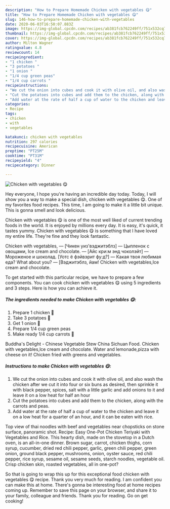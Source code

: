 ```yaml
---
description: "How to Prepare Homemade Chicken with vegetables 😋"
title: "How to Prepare Homemade Chicken with vegetables 😋"
slug: 146-how-to-prepare-homemade-chicken-with-vegetables
date: 2020-06-03T16:50:07.883Z
image: https://img-global.cpcdn.com/recipes/ab381fcb762249ff/751x532cq70/chicken-with-vegetables-😋-recipe-main-photo.jpg
thumbnail: https://img-global.cpcdn.com/recipes/ab381fcb762249ff/751x532cq70/chicken-with-vegetables-😋-recipe-main-photo.jpg
cover: https://img-global.cpcdn.com/recipes/ab381fcb762249ff/751x532cq70/chicken-with-vegetables-😋-recipe-main-photo.jpg
author: Milton Wagner
ratingvalue: 4.8
reviewcount: 14
recipeingredient:
- "1 chicken "
- "3 potatoes "
- "1 onion "
- "1/4 cup green peas"
- "1/4 cup carrots "
recipeinstructions:
- "We cut the onion into cubes and cook it with olive oil, and also wash the chicken after we cut it into four or six buns as desired, then sprinkle it with black pepper, spices, salt with a little garlic and add onions to it and leave it on a low heat for half an hour"
- "Cut the potatoes into cubes and add them to the chicken, along with the carrots and peas."
- "Add water at the rate of half a cup of water to the chicken and leave it on a low heat for a quarter of an hour, and it can be eaten with rice."
categories:
- Recipe
tags:
- chicken
- with
- vegetables

katakunci: chicken with vegetables 
nutrition: 297 calories
recipecuisine: American
preptime: "PT25M"
cooktime: "PT31M"
recipeyield: "4"
recipecategory: Dinner

---
```



![Chicken with vegetables 😋](https://img-global.cpcdn.com/recipes/ab381fcb762249ff/751x532cq70/chicken-with-vegetables-😋-recipe-main-photo.jpg)

Hey everyone, I hope you're having an incredible day today. Today, I will show you a way to make a special dish, chicken with vegetables 😋. One of my favorites food recipes. This time, I am going to make it a little bit unique. This is gonna smell and look delicious.

Chicken with vegetables 😋 is one of the most well liked of current trending foods in the world. It is enjoyed by millions every day. It is easy, it's quick, it tastes yummy. Chicken with vegetables 😋 is something that I have loved my entire life. They're fine and they look fantastic.

Chicken with vegetables, — [Чикен уиз&#39;вэджитэблз] — Цыпленок с овощами, Ice cream and chocolate. — [Айс кри:м энд чоколэйт] — Мороженое и шоколад. [Уотс ё фэйвэрит фу:д?] — Какая твоя любимая еда? What about you? — [Вэджитэблз, йам! Chicken with vegetables,Ice cream and chocolate.


To get started with this particular recipe, we have to prepare a few components. You can cook chicken with vegetables 😋 using 5 ingredients and 3 steps. Here is how you can achieve it.

<!--inarticleads1-->

##### The ingredients needed to make Chicken with vegetables 😋:

1. Prepare 1 chicken 🐔
1. Take 3 potatoes 🥔
1. Get 1 onion 🌰
1. Prepare 1/4 cup green peas
1. Make ready 1/4 cup carrots 🥕


Buddha&#39;s Delight - Chinese Vegetable Stew China Sichuan Food. Chicken with vegetables,lce cream and chocolate. Water and lemonade,pizza with cheese on it! Chicken fried with greens and vegetables. 

<!--inarticleads2-->

##### Instructions to make Chicken with vegetables 😋:

1. We cut the onion into cubes and cook it with olive oil, and also wash the chicken after we cut it into four or six buns as desired, then sprinkle it with black pepper, spices, salt with a little garlic and add onions to it and leave it on a low heat for half an hour
1. Cut the potatoes into cubes and add them to the chicken, along with the carrots and peas.
1. Add water at the rate of half a cup of water to the chicken and leave it on a low heat for a quarter of an hour, and it can be eaten with rice.


Top view of thai noodles with beef and vegetables near chopsticks on stone surface, panoramic shot. Recipe: Easy One-Pot Chicken Teriyaki with Vegetables and Rice. This hearty dish, made on the stovetop in a Dutch oven, is an all-in-one dinner. Brown sugar, carrot, chicken thighs, corn syrup, cucumber, dried red chili pepper, garlic, green chili pepper, green onion, ground black pepper, mushrooms, onion, oyster sauce, red chili pepper, rice syrup, sesame oil, sesame seeds, starch noodles, vegetable oil. Crisp chicken skin, roasted vegetables, all in one-pot? 

So that is going to wrap this up for this exceptional food chicken with vegetables 😋 recipe. Thank you very much for reading. I am confident you can make this at home. There's gonna be interesting food at home recipes coming up. Remember to save this page on your browser, and share it to your family, colleague and friends. Thank you for reading. Go on get cooking!
